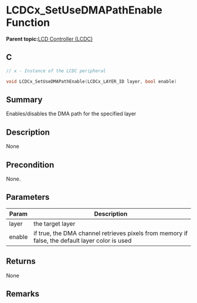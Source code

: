 # LCDCx\_SetUseDMAPathEnable Function

**Parent topic:**[LCD Controller \(LCDC\)](GUID-6C399A67-3956-464B-9055-02C390FC3228.md)

## C

```c
// x - Instance of the LCDC peripheral

void LCDCx_SetUseDMAPathEnable(LCDCx_LAYER_ID layer, bool enable)
```

## Summary

Enables/disables the DMA path for the specified layer

## Description

None

## Precondition

None.

## Parameters

|Param|Description|
|-----|-----------|
|layer|the target layer|
|enable|if true, the DMA channel retrieves pixels from memory if false, the default layer color is used|

## Returns

None

## Remarks

